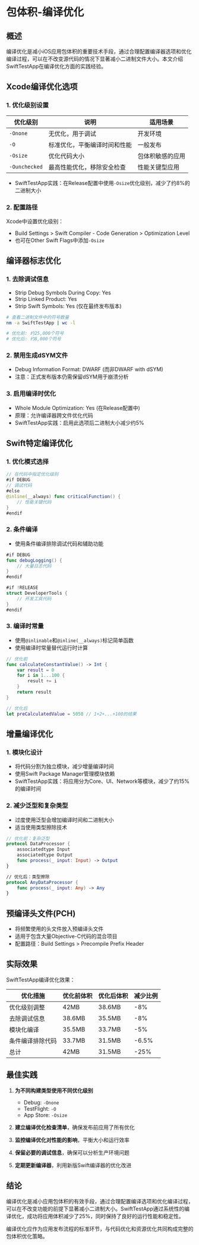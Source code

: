 # 包体积-编译优化

## 概述

编译优化是减小iOS应用包体积的重要技术手段，通过合理配置编译器选项和优化编译过程，可以在不改变源代码的情况下显著减小二进制文件大小。本文介绍SwiftTestApp在编译优化方面的实践经验。

## Xcode编译优化选项

### 1. 优化级别设置

| 优化级别 | 说明 | 适用场景 |
|---------|------|----------|
| `-Onone` | 无优化，用于调试 | 开发环境 |
| `-O` | 标准优化，平衡编译时间和性能 | 一般发布 |
| `-Osize` | 优化代码大小 | 包体积敏感的应用 |
| `-Ounchecked` | 最高性能优化，移除安全检查 | 性能关键型应用 |

- SwiftTestApp实践：在Release配置中使用`-Osize`优化级别，减少了约8%的二进制大小

### 2. 配置路径

Xcode中设置优化级别：

- Build Settings > Swift Compiler - Code Generation > Optimization Level
- 也可在Other Swift Flags中添加`-Osize`

## 编译器标志优化

### 1. 去除调试信息

- Strip Debug Symbols During Copy: Yes
- Strip Linked Product: Yes
- Strip Swift Symbols: Yes (仅在最终发布版本)

```bash
# 查看二进制文件中的符号数量
nm -a SwiftTestApp | wc -l

# 优化前: 约25,000个符号
# 优化后: 约8,000个符号
```

### 2. 禁用生成dSYM文件

- Debug Information Format: DWARF (而非DWARF with dSYM)
- 注意：正式发布版本仍需保留dSYM用于崩溃分析

### 3. 启用编译时优化

- Whole Module Optimization: Yes (在Release配置中)
- 原理：允许编译器跨文件优化代码
- SwiftTestApp实践：启用此选项后二进制大小减少约5%

## Swift特定编译优化

### 1. 优化模式选择

```swift
// 在代码中指定优化级别
#if DEBUG
// 调试代码
#else
@inline(__always) func criticalFunction() {
    // 性能关键代码
}
#endif
```

### 2. 条件编译

- 使用条件编译排除调试代码和辅助功能

```swift
#if DEBUG
func debugLogging() {
    // 大量日志代码
}
#endif

#if !RELEASE
struct DeveloperTools {
    // 开发工具代码
}
#endif
```

### 3. 编译时常量

- 使用`@inlinable`和`@inline(__always)`标记简单函数
- 使用编译时常量替代运行时计算

```swift
// 优化前
func calculateConstantValue() -> Int {
    var result = 0
    for i in 1...100 {
        result += i
    }
    return result
}

// 优化后
let preCalculatedValue = 5050 // 1+2+...+100的结果
```

## 增量编译优化

### 1. 模块化设计

- 将代码分割为独立模块，减少增量编译时间
- 使用Swift Package Manager管理模块依赖
- SwiftTestApp实践：将应用分为Core、UI、Network等模块，减少了约15%的编译时间

### 2. 减少泛型和复杂类型

- 过度使用泛型会增加编译时间和二进制大小
- 适当使用类型擦除技术

```swift
// 优化前：复杂泛型
protocol DataProcessor {
    associatedtype Input
    associatedtype Output
    func process(_ input: Input) -> Output
}

// 优化后：类型擦除
protocol AnyDataProcessor {
    func process(_ input: Any) -> Any
}
```

## 预编译头文件(PCH)

- 将频繁使用的头文件放入预编译头文件
- 适用于包含大量Objective-C代码的混合项目
- 配置路径：Build Settings > Precompile Prefix Header

## 实际效果

SwiftTestApp编译优化效果：

| 优化措施 | 优化前体积 | 优化后体积 | 减少比例 |
|---------|----------|----------|--------|
| 优化级别调整 | 42MB | 38.6MB | -8% |
| 去除调试信息 | 38.6MB | 35.5MB | -8% |
| 模块化编译 | 35.5MB | 33.7MB | -5% |
| 条件编译排除代码 | 33.7MB | 31.5MB | -6.5% |
| 总计 | 42MB | 31.5MB | -25% |

## 最佳实践

1. **为不同构建类型使用不同优化级别**
   - Debug: `-Onone`
   - TestFlight: `-O`
   - App Store: `-Osize`

2. **建立编译优化检查清单**，确保发布前应用了所有优化

3. **监控编译优化对性能的影响**，平衡大小和运行效率

4. **保留必要的调试信息**，确保可以分析生产环境问题

5. **定期更新编译器**，利用新版Swift编译器的优化改进

## 结论

编译优化是减小应用包体积的有效手段，通过合理配置编译选项和优化编译过程，可以在不改变功能的前提下显著减小二进制大小。SwiftTestApp通过系统性的编译优化，成功将应用体积减少了25%，同时保持了良好的运行性能和稳定性。

编译优化应作为应用发布流程的标准环节，与代码优化和资源优化共同构成完整的包体积优化策略。